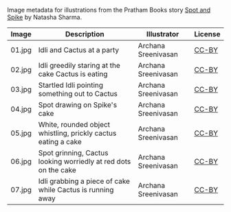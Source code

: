 Image metadata for illustrations from the Pratham Books story [Spot and Spike](https://storyweaver.org.in/stories/1233-spot-and-spike) by Natasha Sharma.

Image | Description | Illustrator | License
----- | ----------- | ----------- | -------
01.jpg | Idli and Cactus at a party | Archana Sreenivasan | [CC-BY](https://creativecommons.org/licenses/by/4.0/)
02.jpg | Idli greedily staring at the cake Cactus is eating | Archana Sreenivasan | [CC-BY](https://creativecommons.org/licenses/by/4.0/)
03.jpg | Startled Idli pointing something out to Cactus | Archana Sreenivasan | [CC-BY](https://creativecommons.org/licenses/by/4.0/)
04.jpg | Spot drawing on Spike's cake | Archana Sreenivasan | [CC-BY](https://creativecommons.org/licenses/by/4.0/)
05.jpg | White, rounded object whistling, prickly cactus eating a cake | Archana Sreenivasan | [CC-BY](https://creativecommons.org/licenses/by/4.0/)
06.jpg | Spot grinning, Cactus looking worriedly at red dots on the cake | Archana Sreenivasan | [CC-BY](https://creativecommons.org/licenses/by/4.0/)
07.jpg | Idli grabbing a piece of cake while Cactus is running away |  Archana Sreenivasan | [CC-BY](https://creativecommons.org/licenses/by/4.0/)

